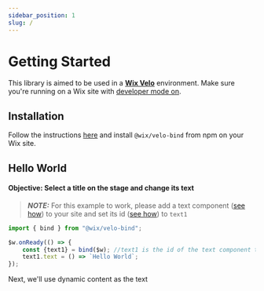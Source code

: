 ```yaml
---
sidebar_position: 1
slug: /
---
```


# Getting Started

This library is aimed to be used in a **[Wix Velo](https://www.wix.com/velo/reference/api-overview)** environment. Make sure you're running on a Wix site with [developer mode on](https://support.wix.com/en/article/about-velo-by-wix#to-enable-velo-on-your-site).

## Installation

Follow the instructions [here](https://support.wix.com/en/article/velo-working-with-npm-packages) and install `@wix/velo-bind` from npm on your Wix site.

## Hello World

#### Objective: Select a title on the stage and change its text

> **_NOTE:_**  For this example to work, please add a text component ([see how](https://support.wix.com/en/article/wix-editor-adding-and-editing-text)) to your site and set its id ([see how](https://support.wix.com/en/article/getting-started-with-velo-by-wix#step-3-add-elements-to-the-page)) to `text1`

```javascript
import { bind } from "@wix/velo-bind";

$w.onReady(() => {
    const {text1} = bind($w); //text1 is the id of the text component that you have on the editor's stage
    text1.text = () => `Hello World`;
});

```

Next, we'll use dynamic content as the text